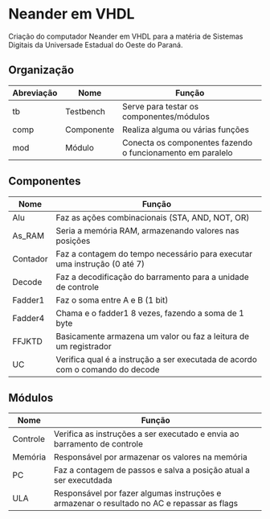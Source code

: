 # Neander em VHDL

Criação do computador Neander em VHDL para a matéria de Sistemas Digitais da Universade Estadual do Oeste do Paraná.

## Organização

| Abreviação | Nome       | Função                                                     |
| ---------- | ---------- | ---------------------------------------------------------- |
| tb         | Testbench  | Serve para testar os componentes/módulos                   |
| comp       | Componente | Realiza alguma ou várias funções                           |
| mod        | Módulo     | Conecta os componentes fazendo o funcionamento em paralelo |

## Componentes

| Nome     | Função                                                                        |
| -------- | ----------------------------------------------------------------------------- |
| Alu      | Faz as ações combinacionais (STA, AND, NOT, OR)                               |
| As_RAM   | Seria a memória RAM, armazenando valores nas posições                         |
| Contador | Faz a contagem do tempo necessário para executar uma instrução (0 até 7)      |
| Decode   | Faz a decodificação do barramento para a unidade de controle                  |
| Fadder1  | Faz o soma entre A e B (1 bit)                                                |
| Fadder4  | Chama e o fadder1 8 vezes, fazendo a soma de 1 byte                           |
| FFJKTD   | Basicamente armazena um valor ou faz a leitura de um registrador              |
| UC       | Verifica qual é a instrução a ser executada de acordo com o comando do decode |

## Módulos

| Nome     | Função                                                                                     |
| -------- | ------------------------------------------------------------------------------------------ |
| Controle | Verifica as instruções a ser executado e envia ao barramento de controle                   |
| Memória  | Responsável por armazenar os valores na memória                                            |
| PC       | Faz a contagem de passos e salva a posição atual a ser executdada                          |
| ULA      | Responsável por fazer algumas instruções e armazenar o resultado no AC e repassar as flags |
